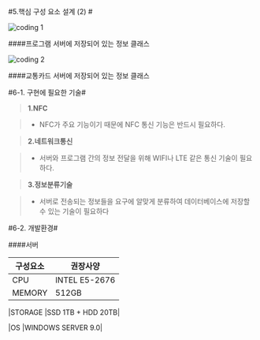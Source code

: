 #5.핵심 구성 요소 설계 (2) #

![coding 1](http://postfiles1.naver.net/20160619_96/friend2281_14663424865986eKae_JPEG/eee.jpg?type=w2 "Kwan") 

####프로그램 서버에 저장되어 있는 정보 클래스

![coding 2](http://postfiles8.naver.net/20160619_55/friend2281_1466342486964f1lAp_JPEG/eee2.jpg?type=w2 "Kwan") 

####교통카드 서버에 저장되어 있는 정보 클래스


#6-1. 구현에 필요한 기술#

>**1.NFC**

> - NFC가 주요 기능이기 때문에 NFC 통신 기능은 반드시 필요하다.

>**2.네트워크통신**

> - 서버와 프로그램 간의 정보 전달을 위해 WIFI나 LTE 같은 통신 기술이 필요하다.

>**3.정보분류기술**

> - 서버로 전송되는 정보들을 요구에 알맞게 분류하여 데이터베이스에 저장할 수 있는 기술이 필요하다


#6-2. 개발환경#

####서버

|구성요소 |권장사양          |
|---------|------------------|
|CPU      |INTEL E5-2676     |
|MEMORY   |512GB             |

|STORAGE  |SSD 1TB + HDD 20TB|

|OS       |WINDOWS SERVER 9.0|



